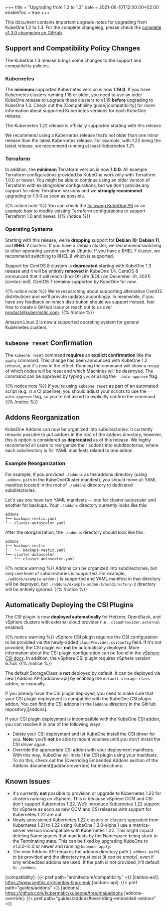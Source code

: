 +++
title = "Upgrading from 1.2 to 1.3"
date = 2021-09-10T12:00:00+02:00
enableToc = true
+++

This document contains important upgrade notes for upgrading from KubeOne 1.2
to 1.3. For the complete changelog, please check the
[complete v1.3.0 changelog on GitHub][changelog].

## Support and Compatibility Policy Changes

The KubeOne 1.3 release brings some changes to the support and compatibility
policies.

### Kubernetes

The **minimum** supported Kubernetes version is now **1.19.0**. If you have
Kubernetes clusters running 1.18 or older, you need to use an older KubeOne
release to upgrade those clusters to v1.19 **before** upgrading to KubeOne 1.3.
Check out the [Compatibility guide][compatibility] for more information about
supported Kubernetes versions for each KubeOne release.

The Kubernetes 1.22 release is officially supported starting with this release.

We recommend using a Kubernetes release that’s not older than one minor release
than the latest Kubernetes release. For example, with 1.22 being the latest
release, we recommend running at least Kubernetes 1.21.

### Terraform

In addition, the **minimum** Terraform version is now **1.0.0**. All
example Terraform configurations provided by KubeOne work only with Terraform
1.0.0 or newer. You might be able to continue using an older version of
Terraform with existing/older configurations, but we don't provide any support
for older Terraform versions and we **strongly recommend** upgrading to 1.0.0
as soon as possible.

{{% notice note %}}
You can check the
[following KubeOne PR](https://github.com/kubermatic/kubeone/pull/1376) as an
example how to modify existing Terraform configurations to support Terraform
1.0 and newer.
{{% /notice %}}

### Operating Systems

Starting with this release, we're **dropping** support for **Debian 10**,
**Debian 11**, and **RHEL 7** clusters. If you have a Debian cluster, we
recommend switching to other operating system such as Ubuntu. If you have a
RHEL 7 cluster, we recommend switching to RHEL 8 which is supported.

Support for CentOS 8 clusters is **deprecated** starting with KubeOne 1.3
release and it will be entirely **removed** in KubeOne 1.4. CentOS 8 announced
that it will reach [End-Of-Life (EOL) on December 31, 2021][centos-eol].
CentOS 7 remains supported by KubeOne for now.

{{% notice note %}}
We're researching about supporting alternative CentOS distributions and we'll
provide updates accordingly. In meanwhile, if you have any feedback on which
distribution should we support instead, feel free to create a GitHub issue or
reach out to us over product@kubermatic.com.
{{% /notice %}}

Amazon Linux 2 is now a supported operating system for general Kubernetes
clusters.

## `kubeone reset` Confirmation

The `kubeone reset` command **requires** an **explicit confirmation** like the
`apply` command. This change has been announced with KubeOne 1.2 release, and
it's now in the effect. Running the command will show a recap of which nodes
will be reset and which Machines will be destroyed. The command can be approved
by typing `yes` or using the `--auto-approve` flag.

{{% notice note %}}
If you're using `kubeone reset` as part of an automated script (e.g. in a CI
pipeline), you should adjust your scripts to use the `--auto-approve` flag, so
you're not asked to explicitly confirm the command.
{{% /notice %}}

## Addons Reorganization

KubeOne Addons can now be organized into subdirectories. It currently remains
possible to put addons in the root of the addons directory, however, this is
option is considered as **deprecated** as of this release. We highly recommend
all users to reorganize their addons into subdirectories, where each
subdirectory is for YAML manifests related to one addon.

### Example Reorganization

For example, if you provided `./addons` as the addons directory (using
`.addons.path` in the KubeOneCluster manifest), you should move all YAML
manifest located in the root of `./addons` directory to dedicated
subdirectories.

Let's say you have two YAML manifests — one for cluster-autoscaler and another
for backups. Your `./addons` directory currently looks like this:

```
addons
├── backups-restic.yaml
└── cluster-autoscaler.yaml
```

After the reorganization, the `./addons` directory should look like this:

```
addons
├── backups-restic
│   └── backups-restic.yaml
└── cluster-autoscaler
    └── cluster-autoscaler.yaml
```

{{% notice warning %}}
Addons can be organized into subdirectories, but only one level of
subdirectories is supported. For example, `./addons/example-addon-1` is
supported and YAML manifest in that directory will be deployed, but
`./addons/example-addon-1/subdirectory-2` directory will be entirely ignored.
{{% /notice %}}

## Automatically Deploying the CSI Plugins

The CSI plugin is now **deployed automatically** for Hetzner, OpenStack, and
vSphere clusters with external cloud provider (i.e. `.cloudProvider.external`
enabled).

{{% notice warning %}}
vSphere CSI plugin requires the CSI configuration to be provided via the
newly-added `cloudProvider.csiConfig` field. If it's not provided, the CSI
plugin will **not** be automatically deployed. More information about the CSI
plugin configuration can be found in the
[vSphere CSI docs](https://vsphere-csi-driver.sigs.k8s.io/driver-deployment/installation.html#create_csi_vsphereconf).
In addition, the vSphere CSI plugin requires vSphere version 6.7u3.
{{% /notice %}}

The default StorageClass is **not** deployed by default. It can be deployed via
new [Addons API][addons-api] by enabling the `default-storage-class` addon, or
manually.

If you already have the CSI plugin deployed, you need to make sure that your
CSI plugin deployment is compatible with the KubeOne CSI plugin addon. You can
find the CSI addons in the [`addons` directory in the GitHub
repository][addons].


If your CSI plugin deployment is incompatible with the KubeOne CSI addon, you
can resolve it in one of the following ways:

* Delete your CSI deployment and let KubeOne install the CSI driver for you.
  **Note**: you'll **not** be able to mount volumes until you don't install the
  CSI driver again.
* Override the appropriate CSI addon with your deployment manifests. With this
  way, KubeOne will install the CSI plugin using your manifests. To do this,
  check out the [Overriding Embedded Addons section of the Addons
  document][addons-override] for instructions.

## Known Issues

* It's currently **not** possible to provision or upgrade to Kubernetes 1.22
  for clusters running on vSphere. This is because vSphere CCM and CSI don't
  support Kubernetes 1.22. We'll introduce Kubernetes 1.22 support for vSphere
  as soon as new CCM and CSI releases with support for Kubernetes 1.22 are out.
* Newly-provisioned Kubernetes 1.22 clusters or clusters upgraded from
  Kubernetes 1.21 to 1.22 using KubeOne 1.3.0-alpha.1 use a metrics-server
  version incompatible with Kubernetes 1.22. This might impact deleting
  Namespaces that manifests by the Namespace being stuck in the Terminating
  state. This can be fixed by upgrading KubeOne to v1.3.0-rc.0 or newer and
  running `kubeone apply`.
* The new Addons API requires the addons directory path (`.addons.path`) to be
  provided and the directory must exist (it can be empty), even if only
  embedded addons are used. If the path is not provided, it'll default to
  `./addons`.

[changelog]: https://github.com/kubermatic/kubeone/blob/main/CHANGELOG.md#v130
[compatibility]: {{< pref path="architecture/compatibility" >}}
[centos-eol]: https://www.centos.org/centos-linux-eol/
[addons-api]: {{< pref path="guides/addons" >}}
[addons]: https://github.com/kubermatic/kubeone/tree/mai/addons
[addons-override]: {{< pref path="guides/addons#overriding-embedded-eddons" >}}
